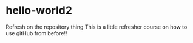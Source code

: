# hello-world2
Refresh on the repository thing
This is a little refresher course on how to use gitHub from before!!
